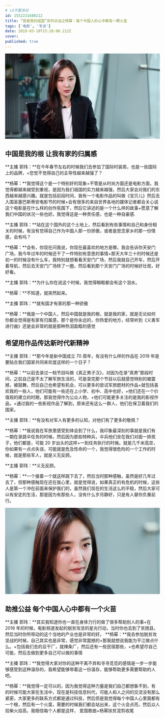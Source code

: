```yaml
---
# id不要改动
id: 1552231680212
title: “我爱我的祖国”系列访谈之杨幂：每个中国人的心中都有一颗火苗
tags: ['电影', '专访']
date: 2019-03-10T15:28:00.212Z
cover:
published: true
---
```


![](2471552230324_.pic.jpg)

## 中国是我的根 让我有家的归属感

**主播 郭玮：**在今年春节左右的时候我们去参加了国际时装周，也是一些国际上的品牌，+您觉不觉得自己的主导性越来越强了？

**杨幂：**我觉得这个是一个特别好的现象+不管是从时尚方面还是电影方面，我觉得都越来越受到重视，是因为我们祖国的实力越来越强，然后大家会对我们的东西越来越感兴趣。就是包括前段时间，我有一个电影作品的叫做《宝贝儿》然后去入围圣塞巴斯蒂安电影节的时候+会有很多的来自世界各地的媒体记者都会关心说这个电影是在什么样的创作氛围下，然后它讲述的是一个什么样的故事+愿意了解我们中国的状况一些也好。我觉得这是一种责任感，也是一种自豪感.

**主播 郭玮：**站在这个国外的这个土地上，然后看到有些事情和自己和身份相关的时候，有没有觉得自己作为中国人那一份骄傲，或者是思念家乡的那一份情感，会有吗？

**杨幂：**会有，你现在问我说，你现在最喜欢的地方是哪，我会告诉你天安门广场，我今年过年的时候还干了一件特别有意思的事情+那天大年三十的时候还是初一的时候没有什么车，我特别就想看看天安门广场，然后我就自己开车，然后开着导航，然后去天安门广场转了一圈，然后看到那个天安门广场的时候好壮观，好好看。

**主播 郭玮：**为什么你在说这个时候，我觉得眼眶都会有这个泪水。

**杨幂：**不知道，就突然起来。

**主播 郭玮：**就有国才有家的那一种骄傲

**杨幂：**我是一个中国人，然后中国就是我的根，就是我的家，就是无论如何你都会觉得是有家有归属感，那个是你永远的，你热爱的地方，经常听到《义勇军进行曲》还是会非常的就是那种热泪盈眶的感觉

## 希望用作品传达新时代新精神

**主播 郭玮：**那今年是新中国成立 70 周年，有没有什么样的作品在 2019 年是要贴合我们国家共同来欢度这样的一个日子？

**杨幂：**以前去录过一档节目叫做《真正男子汉》，对因为在录“真男”那段时间，之前自己是不太了解军旅生活的，可是录完那个节目以后就感觉特别的被震撼，被鼓舞，然后自己也希望有机会，可以更多的尝试军旅题材的作品+就包括喜欢我的一些人，他们可能有一些还在上小学、初中、高中也好，+他们还在一个价值观的建立的时期，那我觉得作为公众人物，+他们可能更多关注的是我的影视作品，+通过我的一些影视作品了解到，原来还有这么一群人，他们在保卫着我们的国家。

**主播 郭玮：**有没有对军人有更多的认知，对他们有了更多的敬佩？

**杨幂：**我说我在军旅里感受到体会到了什么，我印象最深刻的事就是我们有一期在录跳伞任务的时候，然后因为那些特种兵，伞兵他们坐在我们对面一排孩子，他们都是，可能 20 岁出头的这样+一到任务执行的时候。就是几千米高空，你如果有一点点失误，可能就是危及性命的一个，我觉得很危险的一个工作的时候，就是那些军人，就是义无反顾。

**主播 郭玮：**义无反顾。

**杨幂：**一个接着一个就这样跳下去了，然后当时那种感触，虽然是好几年过去了，但那种感触现在还在我心里，就是觉得说，如果真正的有危机的时候，这些人是第一个冲在前面来保护我们的，虽然我们现在的生活这么的平稳，然后大家可以有安定的生活，那是因为有那些人，没有什么岁月静好，只是有人替你负重前行。

![](2481552230338_.pic.jpg)

## 助推公益 每个中国人心中都有一个火苗

**主播 郭玮：**其实我知道你也一直在身体力行的做了很多帮助别人的事+在 2018 年的时候，电影频道发起的脱贫攻坚的星光行动，当时你也去到了贫困县，然后当时你所带动的这个当地的产业也是非常的好。
**杨幂：**我去参加脱贫攻坚战的时候，自己其实也是非常，感觉非常震撼的+那我就想说我能为平江做点什么。+包括我们去的豆干厂，就辣条厂，然后还有一些民宿那些，+也希望尽自己可能，然后去做到更多自己可以做的事情

**主播 郭玮：**我觉得大家对你的这种不离不弃和寻寻觅觅的感情是一步一步能够感受到这种温存的，我希望能够带着这一份温存，能够帮助更多需要帮助的人吧。

**杨幂：**我觉得一定可以的，因为我觉得这种力量是我们自己都想象不到，有的时候可能大家在生活中，现在是科技信息科代，可能人和人之间的交流没有那么紧密，大家更多的联系方式都是通过科技，然后但是我觉得每个中国人心里面都有一个根，然后有一个火苗，需要的时候我们都会站出来，这个火会点亮，然后众人拾柴火焰高，我相信每个人都是这样，
爱国歌曲+杨幂扶贫混剪收尾
